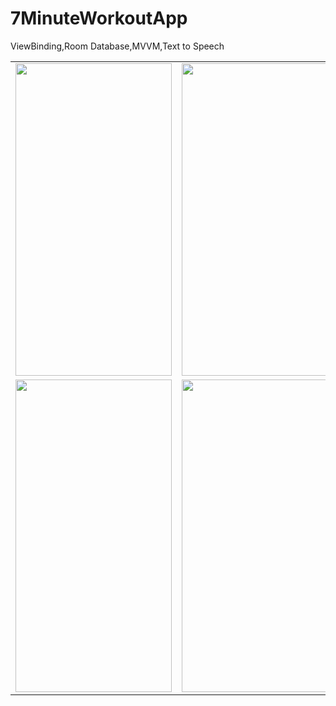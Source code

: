 # 7MinuteWorkoutApp

ViewBinding,Room Database,MVVM,Text to Speech

<table>

<tr>

  <td>
<img src="https://user-images.githubusercontent.com/56538177/206740731-e6648efc-235b-4508-9cbb-ea82cabd8435.png"  width="250" height="500">
</td>
    
   <td>
<img src="https://user-images.githubusercontent.com/56538177/206740743-74f1cb52-8e0d-4396-baa0-eed89c54c1ac.png" width="250" height="500">
    </td>
     
   <td>
<img src="https://user-images.githubusercontent.com/56538177/206740751-37c046c5-e233-4103-8d87-5337642bd898.png"  width="250" height="500">
    </td>
    
</tr>
<tr>
  <td>
<img src="https://user-images.githubusercontent.com/56538177/206740766-5a2fc8cc-ef3a-4a11-9d8f-cca7643dab95.png"  width="250" height="500">
</td>
    
   <td>
<img src="https://user-images.githubusercontent.com/56538177/206740779-cc1bfeee-1a05-4edd-8786-436ad5817163.png" width="250" height="500">
    </td>
     
   <td>
<img src="https://user-images.githubusercontent.com/56538177/206741097-f3e334bd-1d27-4f9b-8273-dfdf19bbd6cb.png"  width="250" height="500">
    </td>

</tr>
  
  </table>
